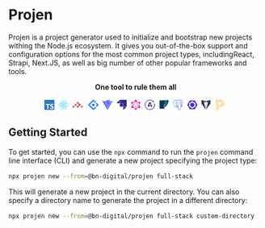 # Projen

Projen is a project generator used to initialize and bootstrap new projects withing the Node.js ecosystem. It gives you out-of-the-box support and configuration
options for the most common project types, includingReact, Strapi, Next.JS, as well as big number of other popular frameworks and tools.

<!--suppress HtmlDeprecatedAttribute -->
<p align="center">
<b>One tool to rule them all</b>
<br/>
<br/>
  <img alt="Typescript" height="20" width="20" src="docs/icons/typescript.svg" />&nbsp;
  <img alt="React" height="20" width="20" src="docs/icons/react.svg" />&nbsp;
  <img alt="React Router" height="20" width="20" src="docs/icons/reactrouter.svg" /> &nbsp;
  <img alt="Ant Design" height="20" width="20" src="docs/icons/antdesign.svg" />&nbsp;
  <img alt="Vite" height="20" width="20" src="docs/icons/vite.svg" />&nbsp;
  <img alt="Strapi" height="20" width="20" src="docs/icons/strapi.svg" />&nbsp;
  <img alt="GraphQL" height="20" width="20" src="docs/icons/graphql.svg" />&nbsp;
  <img alt="Apollo Graphql" height="20" width="20" src="docs/icons/apollographql.svg" />&nbsp;
  <img alt="SQLite" height="20" width="20" src="docs/icons/sqlite.svg" />&nbsp;
  <img alt="Postgres" height="20" width="20" src="docs/icons/postgresql.svg" />&nbsp;
  <img alt="ESlint" height="20" width="20" src="docs/icons/eslint.svg" />&nbsp;
  <img alt="Stylelint" height="20" width="20" src="docs/icons/stylelint.svg" />&nbsp;
  <img alt="Prettier" height="20" width="20" src="docs/icons/prettier.svg" />&nbsp;
</p>

## Getting Started

To get started, you can use the `npx` command to run the `projen` command line interface (CLI) and generate a new project specifying the project type:

```bash
npx projen new --from=@bn-digital/projen full-stack
```

This will generate a new project in the current directory. You can also specify a directory name to generate the project in a different directory:

```bash
npx projen new --from=@bn-digital/projen full-stack custom-directory
```